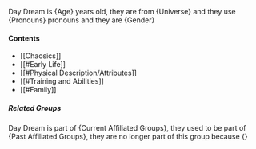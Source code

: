 Day Dream is {Age} years old, they are from {Universe} and they use {Pronouns} pronouns and they are {Gender}
#### Contents
- [[Chaosics]]
- [[#Early Life]]
- [[#Physical Description/Attributes]]
- [[#Training and Abilities]]
- [[#Family]]

##### Related Groups
Day Dream is part of {Current Affiliated Groups}, they used to be part of {Past Affiliated Groups}, they are no longer part of this group because {}